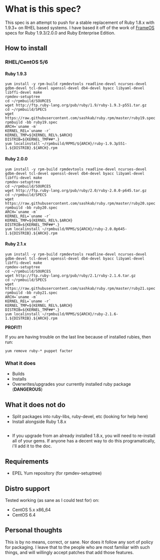 # What is this spec?

This spec is an attempt to push for a stable replacement of Ruby 1.8.x with 1.9.3+  on RHEL based systems. I have based it off of the work of [FrameOS](http://www.frameos.org) specs for Ruby 1.9.3/2.0.0 and Ruby Enterprise Edition.

## How to install

### RHEL/CentOS 5/6

#### Ruby 1.9.3

    yum install -y rpm-build rpmdevtools readline-devel ncurses-devel gdbm-devel tcl-devel openssl-devel db4-devel byacc libyaml-devel libffi-devel make
    rpmdev-setuptree
    cd ~/rpmbuild/SOURCES
    wget http://ftp.ruby-lang.org/pub/ruby/1.9/ruby-1.9.3-p551.tar.gz
    cd ~/rpmbuild/SPECS
    wget https://raw.githubusercontent.com/sashkab/ruby.rpm/master/ruby19.spec
    rpmbuild -bb ruby19.spec
    ARCH=`uname -m`
    KERNEL_REL=`uname -r`
    KERNEL_TMP=${KERNEL_REL%.$ARCH}
    DISTRIB=${KERNEL_TMP##*.}
    yum localinstall ~/rpmbuild/RPMS/${ARCH}/ruby-1.9.3p551-1.${DISTRIB}.${ARCH}.rpm


#### Ruby 2.0.0

    yum install -y rpm-build rpmdevtools readline-devel ncurses-devel gdbm-devel tcl-devel openssl-devel db4-devel byacc libyaml-devel libffi-devel make
    rpmdev-setuptree
    cd ~/rpmbuild/SOURCES
    wget http://ftp.ruby-lang.org/pub/ruby/2.0/ruby-2.0.0-p645.tar.gz
    cd ~/rpmbuild/SPECS
    wget https://raw.githubusercontent.com/sashkab/ruby.rpm/master/ruby20.spec
    rpmbuild -bb ruby20.spec
    ARCH=`uname -m`
    KERNEL_REL=`uname -r`
    KERNEL_TMP=${KERNEL_REL%.$ARCH}
    DISTRIB=${KERNEL_TMP##*.}
    yum localinstall ~/rpmbuild/RPMS/${ARCH}/ruby-2.0.0p645-1.${DISTRIB}.${ARCH}.rpm


#### Ruby 2.1.x

    yum install -y rpm-build rpmdevtools readline-devel ncurses-devel gdbm-devel tcl-devel openssl-devel db4-devel byacc libyaml-devel libffi-devel make
    rpmdev-setuptree
    cd ~/rpmbuild/SOURCES
    wget http://ftp.ruby-lang.org/pub/ruby/2.1/ruby-2.1.6.tar.gz
    cd ~/rpmbuild/SPECS
    wget https://raw.githubusercontent.com/sashkab/ruby.rpm/master/ruby21.spec
    rpmbuild -bb ruby21.spec
    ARCH=`uname -m`
    KERNEL_REL=`uname -r`
    KERNEL_TMP=${KERNEL_REL%.$ARCH}
    DISTRIB=${KERNEL_TMP##*.}
    yum localinstall ~/rpmbuild/RPMS/${ARCH}/ruby-2.1.6-1.${DISTRIB}.${ARCH}.rpm


**PROFIT!**

If you are having trouble on the last line because of installed rubies, then run:

`yum remove ruby-* puppet facter`

### What it does

+ Builds
+ Installs
+ Overwrites/upgrades your currently installed ruby package (**DANGEROUS**)

## What it does **not** do

+ Split packages into ruby-libs, ruby-devel, etc (looking for help here)
+ Install alongside Ruby 1.8.x

##

+ If you upgrade from an already installed 1.8.x, you will need to re-install all of your gems. If anyone has a decent way to do this programatically, i'll add it to the doc.

## Requirements

+ EPEL Yum repository (for rpmdev-setuptree)

## Distro support

Tested working (as sane as I could test for) on:

* CentOS 5.x x86_64
* CentOS 6.4

## Personal thoughts

This is by no means, correct, or sane. Nor does it follow any sort of policy for packaging. I leave that to the people who are most familiar with such things, and will willingly accept patches that add those features.
